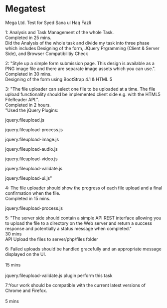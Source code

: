 # Megatest
Mega Ltd. Test for Syed Sana ul Haq Fazli

1: Analysis and Task Management of the whole Task. 
<br />Completed in 25 mins. 
<br />Did the Analysis of the whole task and divide my task into three phase which includes Designing of the form, JQuery Prgramming (Client & Server Side), and Browser Compatibilitiy Check 	

2: "Style up a simple form submission page. This design is available as a PNG image file and there are separate image assets which you can use.". 
<br />Completed in 30 mins. 
<br />Designing of the form using BootStrap 4.1 & HTML 5
			
3: "The file uploader can select one file to be uploaded at a time. The file upload functionality should be
implemented client side e.g. with the HTML5 FileReader API.". 
<br />Completed in 2 hours.
<br />
"Used the jQuery Plugins: 
<!-- The basic File Upload plugin -->
jquery.fileupload.js
<!-- The File Upload processing plugin -->
jquery.fileupload-process.js
<!-- The File Upload image preview & resize plugin -->
jquery.fileupload-image.js
<!-- The File Upload audio preview plugin -->
jquery.fileupload-audio.js
<!-- The File Upload video preview plugin -->
jquery.fileupload-video.js
<!-- The File Upload validation plugin -->
jquery.fileupload-validate.js
<!-- The File Upload user interface plugin -->
jquery.fileupload-ui.js"
			
4: The file uploader should show the progress of each file upload and a final confirmation when the file. 
<br />Completed in 15 mins.	<br />
<!-- The File Upload processing plugin --> 
jquery.fileupload-process.js
			
5: "The server side should contain a simple API REST interface allowing you to upload the file to a
directory on the Web server and return a success response and potentially a status message when
completed."	
<br />30 mins	
API Upload the files to server/php/files folder
			
			
6: Failed uploads should be handled gracefully and an appropriate message displayed on the UI.	
<br/>15 mins	
<br/>jquery.fileupload-validate.js plugin perform this task

7:Your work should be compatible with the current latest versions of Chrome and Firefox.	
<br />5 mins	
